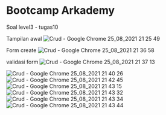 # Bootcamp Arkademy
Soal level3 - tugas10

Tampilan awal
![Crud - Google Chrome 25_08_2021 21 25 49](https://user-images.githubusercontent.com/77598465/130814831-1c977b1e-6737-4664-b336-e21ae965b0e6.png)

Form create
![Crud - Google Chrome 25_08_2021 21 36 58](https://user-images.githubusercontent.com/77598465/130814839-278131ea-b0b0-4863-b133-988370dbe440.png)

validasi form 
![Crud - Google Chrome 25_08_2021 21 37 13](https://user-images.githubusercontent.com/77598465/130814843-593db57c-a381-4111-b69e-4c2a4f99d19f.png)


![Crud - Google Chrome 25_08_2021 21 40 26](https://user-images.githubusercontent.com/77598465/130814847-0a8682be-bc47-4011-9cdb-ebf3b176ad33.png)
![Crud - Google Chrome 25_08_2021 21 42 45](https://user-images.githubusercontent.com/77598465/130814851-aa1db3ab-40e0-4bca-bdcb-f48afe249c13.png)
![Crud - Google Chrome 25_08_2021 21 43 15](https://user-images.githubusercontent.com/77598465/130814853-3b41fdb2-7f91-4807-bbba-83c8d86f5829.png)
![Crud - Google Chrome 25_08_2021 21 43 32](https://user-images.githubusercontent.com/77598465/130814857-3394ab99-8686-44d3-a372-376d200eac50.png)
![Crud - Google Chrome 25_08_2021 21 43 34](https://user-images.githubusercontent.com/77598465/130814858-8e060ff6-1be6-415b-b13e-3dc3a6effb12.png)
![Crud - Google Chrome 25_08_2021 21 43 44](https://user-images.githubusercontent.com/77598465/130814865-a48d2a94-9fc9-48ce-bc42-6e9367d8b7e9.png)

